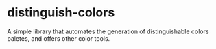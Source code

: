 # distinguish-colors
A simple library that automates the generation of distinguishable colors paletes, and offers other color tools.
